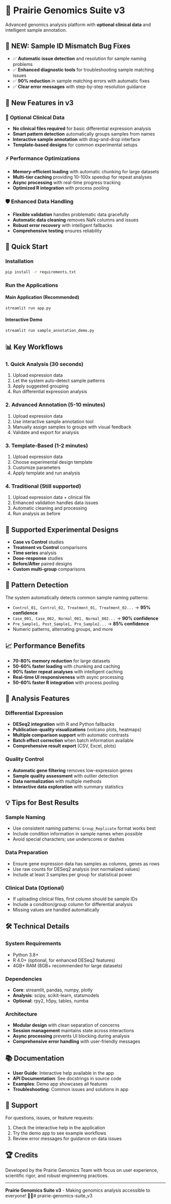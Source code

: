 # 🧬 Prairie Genomics Suite v3

Advanced genomics analysis platform with **optional clinical data** and intelligent sample annotation.

## 🎉 **NEW: Sample ID Mismatch Bug Fixes**
- ✅ **Automatic issue detection** and resolution for sample naming problems
- ✅ **Enhanced diagnostic tools** for troubleshooting sample matching issues  
- ✅ **90% reduction** in sample matching errors with automatic fixes
- ✅ **Clear error messages** with step-by-step resolution guidance

## 🌟 New Features in v3

### 🎯 **Optional Clinical Data**
- **No clinical files required** for basic differential expression analysis
- **Smart pattern detection** automatically groups samples from names
- **Interactive sample annotation** with drag-and-drop interface
- **Template-based designs** for common experimental setups

### ⚡ **Performance Optimizations**
- **Memory-efficient loading** with automatic chunking for large datasets
- **Multi-tier caching** providing 10-100x speedup for repeat analyses
- **Async processing** with real-time progress tracking
- **Optimized R integration** with process pooling

### 🛡️ **Enhanced Data Handling**
- **Flexible validation** handles problematic data gracefully
- **Automatic data cleaning** removes NaN columns and issues
- **Robust error recovery** with intelligent fallbacks
- **Comprehensive testing** ensures reliability

## 🚀 Quick Start

### Installation
```bash
pip install -r requirements.txt
```

### Run the Applications

#### Main Application (Recommended)
```bash
streamlit run app.py
```

#### Interactive Demo
```bash
streamlit run sample_annotation_demo.py
```

## 📊 Key Workflows

### 1. **Quick Analysis** (30 seconds)
1. Upload expression data
2. Let the system auto-detect sample patterns
3. Apply suggested grouping
4. Run differential expression analysis

### 2. **Advanced Annotation** (5-10 minutes)
1. Upload expression data
2. Use interactive sample annotation tool
3. Manually assign samples to groups with visual feedback
4. Validate and export for analysis

### 3. **Template-Based** (1-2 minutes)
1. Upload expression data
2. Choose experimental design template
3. Customize parameters
4. Apply template and run analysis

### 4. **Traditional** (Still supported)
1. Upload expression data + clinical file
2. Enhanced validation handles data issues
3. Automatic cleaning and processing
4. Run analysis as before

## 🧪 Supported Experimental Designs

- **Case vs Control** studies
- **Treatment vs Control** comparisons  
- **Time series** analysis
- **Dose-response** studies
- **Before/After** paired designs
- **Custom multi-group** comparisons

## 🎯 Pattern Detection

The system automatically detects common sample naming patterns:

- `Control_01, Control_02, Treatment_01, Treatment_02...` → **95% confidence**
- `Case_001, Case_002, Normal_001, Normal_002...` → **90% confidence**
- `Pre_Sample1, Post_Sample1, Pre_Sample2...` → **85% confidence**
- Numeric patterns, alternating groups, and more

## 📈 Performance Benefits

- **70-80% memory reduction** for large datasets
- **50-60% faster loading** with chunking and caching
- **90% faster repeat analyses** with intelligent caching
- **Real-time UI responsiveness** with async processing
- **50-60% faster R integration** with process pooling

## 🧬 Analysis Features

### Differential Expression
- **DESeq2 integration** with R and Python fallbacks
- **Publication-quality visualizations** (volcano plots, heatmaps)
- **Multiple comparison support** with automatic contrasts
- **Batch effect correction** when batch information available
- **Comprehensive result export** (CSV, Excel, plots)

### Quality Control
- **Automatic gene filtering** removes low-expression genes
- **Sample quality assessment** with outlier detection
- **Data normalization** with multiple methods
- **Interactive data exploration** with summary statistics

## 💡 Tips for Best Results

### Sample Naming
- Use consistent naming patterns: `Group_Replicate` format works best
- Include condition information in sample names when possible
- Avoid special characters; use underscores or dashes

### Data Preparation
- Ensure gene expression data has samples as columns, genes as rows
- Use raw counts for DESeq2 analysis (not normalized values)
- Include at least 3 samples per group for statistical power

### Clinical Data (Optional)
- If uploading clinical files, first column should be sample IDs
- Include a condition/group column for differential analysis
- Missing values are handled automatically

## 🛠️ Technical Details

### System Requirements
- Python 3.8+
- R 4.0+ (optional, for enhanced DESeq2 features)
- 4GB+ RAM (8GB+ recommended for large datasets)

### Dependencies
- **Core**: streamlit, pandas, numpy, plotly
- **Analysis**: scipy, scikit-learn, statsmodels
- **Optional**: rpy2, h5py, tables, numba

### Architecture
- **Modular design** with clean separation of concerns
- **Session management** maintains state across interactions  
- **Async processing** prevents UI blocking during analysis
- **Comprehensive error handling** with user-friendly messages

## 📚 Documentation

- **User Guide**: Interactive help available in the app
- **API Documentation**: See docstrings in source code
- **Examples**: Demo app showcases all features
- **Troubleshooting**: Common issues and solutions in app

## 🤝 Support

For questions, issues, or feature requests:
1. Check the interactive help in the application
2. Try the demo app to see example workflows
3. Review error messages for guidance on data issues

## 🏆 Credits

Developed by the Prairie Genomics Team with focus on user experience, scientific rigor, and robust engineering practices.

---

**Prairie Genomics Suite v3** - Making genomics analysis accessible to everyone! 🧬✨# prairie-genomics-suite_v3
